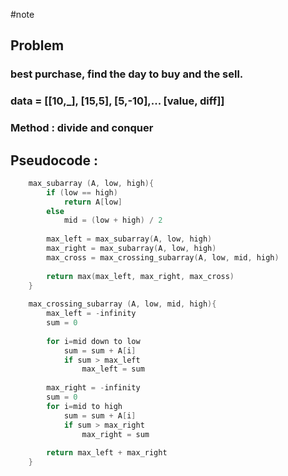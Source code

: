 #note

## Problem 

### best purchase, find the day to buy and the sell.

### data = [[10,_], [15,5], [5,-10],... [value, diff]]

### Method : divide and conquer

## Pseudocode :

```C
    max_subarray (A, low, high){
        if (low == high)
            return A[low]
        else
            mid = (low + high) / 2
    
        max_left = max_subarray(A, low, high)
        max_right = max_subarray(A, low, high)
        max_cross = max_crossing_subarray(A, low, mid, high)
    
        return max(max_left, max_right, max_cross)
    }
    
    max_crossing_subarray (A, low, mid, high){
        max_left = -infinity
        sum = 0
    
        for i=mid down to low
            sum = sum + A[i]
            if sum > max_left
                max_left = sum
        
        max_right = -infinity
        sum = 0
        for i=mid to high
            sum = sum + A[i]
            if sum > max_right
                max_right = sum
        
        return max_left + max_right
    }
```
